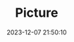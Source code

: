 ---
weight: 1
images:
- /images/edited/103.jpeg
title: Picture
date: 2023-12-07 21:50:10
tags:
- luminar
- work
---